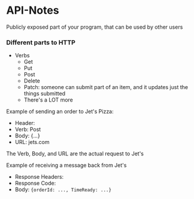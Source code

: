 # API-Notes

Publicly exposed part of your program, that can be used by other users

### Different parts to HTTP
- Verbs
  - Get
  - Put
  - Post
  - Delete
  - Patch: someone can submit part of an item, and it updates just the things submitted
  - There's a LOT more

Example of sending an order to Jet's Pizza:
- Header:
- Verb: Post
- Body: {...}
- URL: jets.com

The Verb, Body, and URL are the actual request to Jet's

Example of receiving a message back from Jet's
- Response Headers:
- Response Code:
- Body: `{orderId: ..., TimeReady: ...}`
